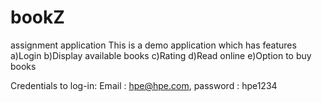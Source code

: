 # bookZ
assignment application
This is a demo application which has features
  a)Login
  b)Display available books
  c)Rating 
  d)Read online
  e)Option to buy books

Credentials to log-in:
 Email : hpe@hpe.com,
 password : hpe1234
